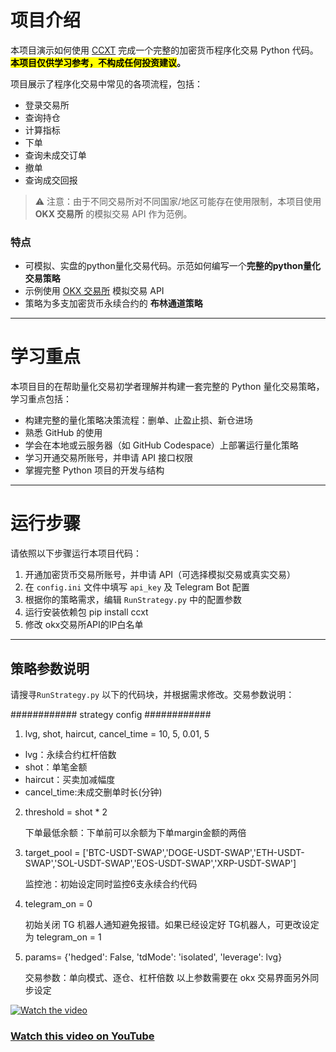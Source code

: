 # 项目介绍

本项目演示如何使用 [CCXT](https://github.com/ccxt/ccxt) 完成一个完整的加密货币程序化交易 Python 代码。**<mark>本项目仅供学习参考，不构成任何投资建议</mark>。**

项目展示了程序化交易中常见的各项流程，包括：
- 登录交易所
- 查询持仓
- 计算指标
- 下单
- 查询未成交订单
- 撤单
- 查询成交回报  

> ⚠️ 注意：由于不同交易所对不同国家/地区可能存在使用限制，本项目使用 **OKX 交易所** 的模拟交易 API 作为范例。

### 特点

- 可模拟、实盘的python量化交易代码。示范如何编写一个**完整的python量化交易策略**
- 示例使用 [OKX 交易所](https://www.okx.com/join/EZQUANT888) 模拟交易 API
- 策略为多支加密货币永续合约的 **布林通道策略**

---

# 学习重点

本项目目的在帮助量化交易初学者理解并构建一套完整的 Python 量化交易策略，学习重点包括：

- 构建完整的量化策略决策流程：删单、止盈止损、新仓进场 
- 熟悉 GitHub 的使用
- 学会在本地或云服务器（如 GitHub Codespace）上部署运行量化策略
- 学习开通交易所账号，并申请 API 接口权限
- 掌握完整 Python 项目的开发与结构 

---

# 运行步骤

请依照以下步骤运行本项目代码：
1. 开通加密货币交易所账号，并申请 API（可选择模拟交易或真实交易）
2. 在 `config.ini` 文件中填写 `api_key` 及 Telegram Bot 配置 
3. 根据你的策略需求，编辑 `RunStrategy.py` 中的配置参数
4. 运行安装依赖包 pip install ccxt
5. 修改 okx交易所API的IP白名单

---

## 策略参数说明

请搜寻`RunStrategy.py` 以下的代码块，并根据需求修改。交易参数说明：

############ strategy config ############

1. lvg, shot, haircut, cancel_time = 10, 5, 0.01, 5
   
  - lvg：永续合约杠杆倍数 
  - shot：单笔金额  
  - haircut：买卖加减幅度  
  - cancel_time:未成交删单时长(分钟)
    

2. threshold = shot * 2

    下单最低余额：下单前可以余额为下单margin金额的两倍
   

4. target_pool = ['BTC-USDT-SWAP','DOGE-USDT-SWAP','ETH-USDT-SWAP','SOL-USDT-SWAP','EOS-USDT-SWAP','XRP-USDT-SWAP']

    监控池：初始设定同时监控6支永续合约代码
   

4. telegram_on = 0

    初始关闭 TG 机器人通知避免报错。如果已经设定好 TG机器人，可更改设定为 telegram_on = 1


5. params= {'hedged': False, 'tdMode': 'isolated', 'leverage': lvg}

    交易参数：单向模式、逐仓、杠杆倍数 
    以上参数需要在 okx 交易界面另外同步设定

[![Watch the video](https://img.youtube.com/vi/f4HzLUZ4CZY/maxresdefault.jpg)](https://youtu.be/f4HzLUZ4CZY)
### [Watch this video on YouTube](https://youtu.be/f4HzLUZ4CZY)

